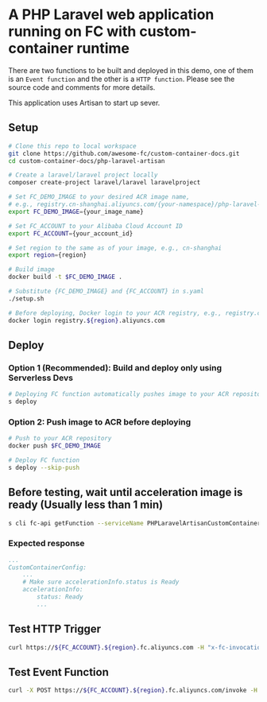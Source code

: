 # A PHP Laravel web application running on FC with custom-container runtime
There are two functions to be built and deployed in this demo, one of them is an `Event function` and the other is a `HTTP function`. Please see the source code and comments for more details.

This application uses Artisan to start up sever.

## Setup

```bash
# Clone this repo to local workspace
git clone https://github.com/awesome-fc/custom-container-docs.git
cd custom-container-docs/php-laravel-artisan

# Create a laravel/laravel project locally
composer create-project laravel/laravel laravelproject

# Set FC_DEMO_IMAGE to your desired ACR image name,
# e.g., registry.cn-shanghai.aliyuncs.com/{your-namespace}/php-laravel-artisan:v1
export FC_DEMO_IMAGE={your_image_name}

# Set FC_ACCOUNT to your Alibaba Cloud Account ID
export FC_ACCOUNT={your_account_id}

# Set region to the same as of your image, e.g., cn-shanghai
export region={region}

# Build image
docker build -t $FC_DEMO_IMAGE .

# Substitute {FC_DEMO_IMAGE} and {FC_ACCOUNT} in s.yaml
./setup.sh

# Before deploying, Docker login to your ACR registry, e.g., registry.cn-shanghai.aliyuncs.com
docker login registry.${region}.aliyuncs.com
```

## Deploy
### Option 1 (Recommended): Build and deploy only using Serverless Devs

```bash
# Deploying FC function automatically pushes image to your ACR repository
s deploy
```

### Option 2: Push image to ACR before deploying

```bash
# Push to your ACR repository
docker push $FC_DEMO_IMAGE

# Deploy FC function
s deploy --skip-push

```

## Before testing, wait until acceleration image is ready (Usually less than 1 min)

```bash
s cli fc-api getFunction --serviceName PHPLaravelArtisanCustomContainer --functionName php-laravel-artisan --region ${region}
```

### Expected response
```yaml
...
CustomContainerConfig:
    ...
    # Make sure accelerationInfo.status is Ready
    accelerationInfo:
        status: Ready
        ...
```


## Test HTTP Trigger

```bash
curl https://${FC_ACCOUNT}.${region}.fc.aliyuncs.com -H "x-fc-invocation-target: 2016-08-15/proxy/PHPLaravelArtisanCustomContainer/php-laravel-artisan"
```

## Test Event Function

``` bash
curl -X POST https://${FC_ACCOUNT}.${region}.fc.aliyuncs.com/invoke -H "x-fc-invocation-target: 2016-08-15/proxy/PHPLaravelArtisanCustomContainer/php-laravel-artisan"
```